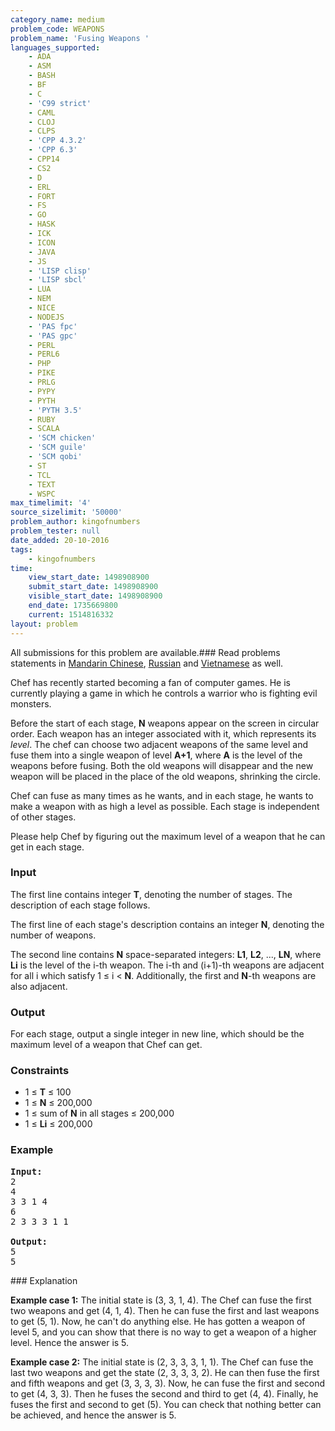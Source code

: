 ```yaml
---
category_name: medium
problem_code: WEAPONS
problem_name: 'Fusing Weapons '
languages_supported:
    - ADA
    - ASM
    - BASH
    - BF
    - C
    - 'C99 strict'
    - CAML
    - CLOJ
    - CLPS
    - 'CPP 4.3.2'
    - 'CPP 6.3'
    - CPP14
    - CS2
    - D
    - ERL
    - FORT
    - FS
    - GO
    - HASK
    - ICK
    - ICON
    - JAVA
    - JS
    - 'LISP clisp'
    - 'LISP sbcl'
    - LUA
    - NEM
    - NICE
    - NODEJS
    - 'PAS fpc'
    - 'PAS gpc'
    - PERL
    - PERL6
    - PHP
    - PIKE
    - PRLG
    - PYPY
    - PYTH
    - 'PYTH 3.5'
    - RUBY
    - SCALA
    - 'SCM chicken'
    - 'SCM guile'
    - 'SCM qobi'
    - ST
    - TCL
    - TEXT
    - WSPC
max_timelimit: '4'
source_sizelimit: '50000'
problem_author: kingofnumbers
problem_tester: null
date_added: 20-10-2016
tags:
    - kingofnumbers
time:
    view_start_date: 1498908900
    submit_start_date: 1498908900
    visible_start_date: 1498908900
    end_date: 1735669800
    current: 1514816332
layout: problem
---
```

All submissions for this problem are available.###  Read problems statements in [Mandarin Chinese](http://www.codechef.com/download/translated/SNCKFL17/mandarin/WEAPONS.pdf), [Russian](http://www.codechef.com/download/translated/SNCKFL17/russian/WEAPONS.pdf) and [Vietnamese](http://www.codechef.com/download/translated/SNCKFL17/vietnamese/WEAPONS.pdf) as well.

Chef has recently started becoming a fan of computer games. He is currently playing a game in which he controls a warrior who is fighting evil monsters.

Before the start of each stage, **N** weapons appear on the screen in circular order. Each weapon has an integer associated with it, which represents its _level_. The chef can choose two adjacent weapons of the same level and fuse them into a single weapon of level **A+1**, where **A** is the level of the weapons before fusing. Both the old weapons will disappear and the new weapon will be placed in the place of the old weapons, shrinking the circle.

Chef can fuse as many times as he wants, and in each stage, he wants to make a weapon with as high a level as possible. Each stage is independent of other stages.

Please help Chef by figuring out the maximum level of a weapon that he can get in each stage.

### Input

The first line contains integer **T**, denoting the number of stages. The description of each stage follows.

The first line of each stage's description contains an integer **N**, denoting the number of weapons.

The second line contains **N** space-separated integers: **L1**, **L2**, ..., **LN**, where **Li** is the level of the i-th weapon. The i-th and (i+1)-th weapons are adjacent for all i which satisfy 1 ≤ i < **N**. Additionally, the first and **N**-th weapons are also adjacent.

### Output

For each stage, output a single integer in new line, which should be the maximum level of a weapon that Chef can get.

### Constraints

- 1 ≤ **T** ≤ 100
- 1 ≤ **N** ≤ 200,000
- 1 ≤ sum of **N** in all stages ≤ 200,000
- 1 ≤ **Li** ≤ 200,000

### Example

<pre><b>Input:</b>
2
4
3 3 1 4
6
2 3 3 3 1 1

<b>Output:</b>
5
5
</pre>### Explanation

**Example case 1:** The initial state is (3, 3, 1, 4). The Chef can fuse the first two weapons and get (4, 1, 4). Then he can fuse the first and last weapons to get (5, 1). Now, he can't do anything else. He has gotten a weapon of level 5, and you can show that there is no way to get a weapon of a higher level. Hence the answer is 5.

**Example case 2:** The initial state is (2, 3, 3, 3, 1, 1). The Chef can fuse the last two weapons and get the state (2, 3, 3, 3, 2). He can then fuse the first and fifth weapons and get (3, 3, 3, 3). Now, he can fuse the first and second to get (4, 3, 3). Then he fuses the second and third to get (4, 4). Finally, he fuses the first and second to get (5). You can check that nothing better can be achieved, and hence the answer is 5.
